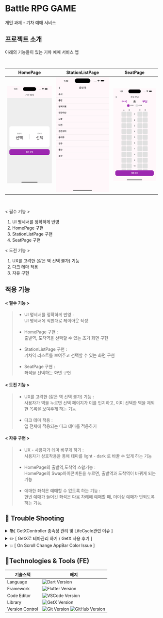 # Battle RPG GAME
개인 과제 - 기차 예매 서비스

## 프로젝트 소개
아래의 기능들이 있는 기차 예매 서비스 앱

<br>

| HomePage | StationListPage | SeatPage |
| --- | --- | --- |
| <img src='docs/home_page.png'> | <img src='docs/station_list_page.png'> | <img src='docs/seat_page.png'> |

<br>

< 필수 기능 > 
1. UI 명세서를 정확하게 반영
2. HomePage 구현
3. StationListPage 구현
4. SeatPage 구현

< 도전 기능 >
1. UX를 고려한 (같은 역 선택 불가) 기능
2. 다크 테마 적용
3. 자유 구현
    
## 적용 기능
#### < 필수 기능 >
>* UI 명세서를 정확하게 반영 : 
<br>UI 명세서에 적힌대로 레이아웃 작성<br><br>
>* HomePage 구현 : 
<br>출발역, 도착역을 선택할 수 있는 초기 화면 구현<br><br>
>* StationListPage 구현 : 
<br>기차역 리스트를 보여주고 선택할 수 있는 화면 구현<br><br>
>* SeatPage 구현 :
<br>좌석을 선택하는 화면 구현
#### < 도전 기능 >
>* UX를 고려한 (같은 역 선택 불가) 기능 :
<br>사용자가 역을 누르면 선택 페이지가 이를 인지하고, 이미 선택한 역을 제외한 목록을 보여주게 하는 기능<br><br>
>* 다크 테마 적용 :
<br>앱 전체에 적용되는 다크 테마를 적용하기
#### < 자유 구현 >
>* UX - 사용자가 테마 바꾸게 하기 : 
<br>사용자가 상호작용을 통해 테마를 light - dark 로 바꿀 수 있게 하는 기능<br><br>
>* HomePage의 출발역,도착역 스왑기능 :
<br>HomePage의 Swap아이콘버튼을 누르면, 출발역과 도착역이 바뀌게 되는 기능<br><br>
>* 예매한 좌석은 예매할 수 없도록 하는 기능 :
<br>한번 예매가 들어간 좌석은 다음 차례에 예매할 때, 더이상 예매가 안되도록 하는 기능.

## 🚨 Trouble Shooting

<details>
<summary>📚[ GetXController 종속성 관리 및 LifeCycle관련 이슈 ]</summary>
<div markdown="1">

### [ TIL - GetXController ](https://hamiric.tistory.com/53)

 <br>
</div>
</details>

<details>
<summary>✏️ [ GetX로 테마관리 하기 / GetX 사용 후기 ]</summary>
<div markdown="1">

### [ TIL - GetX 사용 후기 ](https://hamiric.tistory.com/54)

 <br>
</div>
</details>

<details>
<summary>💥 [ On Scroll Change AppBar Color Issue ]</summary>
<div markdown="1">

### [ TIL - 스크롤시 앱바 색상 변경되는 이슈 ](https://hamiric.tistory.com/55)

 <br>
</div>
</details>

## 📝Technologies & Tools (FE)

| 기술스택 | 배지 |
| --- | --- |
| Language | ![Dart Version](https://img.shields.io/badge/Dart-0175C2?style=flat-square&logo=Dart&logoColor=white) |
| Framework | ![Flutter Version](https://img.shields.io/badge/Flutter-02569B?style=flat-square&logo=Flutter&logoColor=white) |
| Code Editor | ![VSCode Version](https://img.shields.io/badge/VSCode-0175C2?style=flat-square) |
| Library | ![GetX Version](https://img.shields.io/badge/GetX-8A2BE2?style=flat-square&logo=GetX&logoColor=white) |
| Version Control | ![Git Version](https://img.shields.io/badge/Git-F05032?style=flat-square&logo=Git&logoColor=white) ![GitHub Version](https://img.shields.io/badge/GitHub-181717?style=flat-square&logo=GitHub&logoColor=white) |